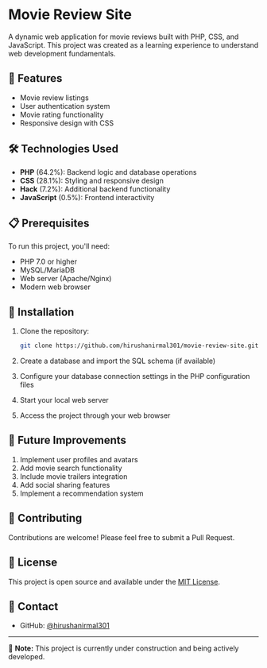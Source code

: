 # Movie Review Site

A dynamic web application for movie reviews built with PHP, CSS, and JavaScript. This project was created as a learning experience to understand web development fundamentals.

## 🚀 Features

- Movie review listings
- User authentication system
- Movie rating functionality
- Responsive design with CSS

## 🛠️ Technologies Used

- **PHP** (64.2%): Backend logic and database operations
- **CSS** (28.1%): Styling and responsive design
- **Hack** (7.2%): Additional backend functionality
- **JavaScript** (0.5%): Frontend interactivity

## 📋 Prerequisites

To run this project, you'll need:

- PHP 7.0 or higher
- MySQL/MariaDB
- Web server (Apache/Nginx)
- Modern web browser

## 🔧 Installation

1. Clone the repository:
   ```bash
   git clone https://github.com/hirushanirmal301/movie-review-site.git
   ```

2. Create a database and import the SQL schema (if available)

3. Configure your database connection settings in the PHP configuration files

4. Start your local web server

5. Access the project through your web browser

## 🎯 Future Improvements

1. Implement user profiles and avatars
2. Add movie search functionality
3. Include movie trailers integration
4. Add social sharing features
5. Implement a recommendation system

## 👥 Contributing

Contributions are welcome! Please feel free to submit a Pull Request.

## 📝 License

This project is open source and available under the [MIT License](LICENSE).

## 🔗 Contact

- GitHub: [@hirushanirmal301](https://github.com/hirushanirmal301)

---

🚧 **Note:** This project is currently under construction and being actively developed.
